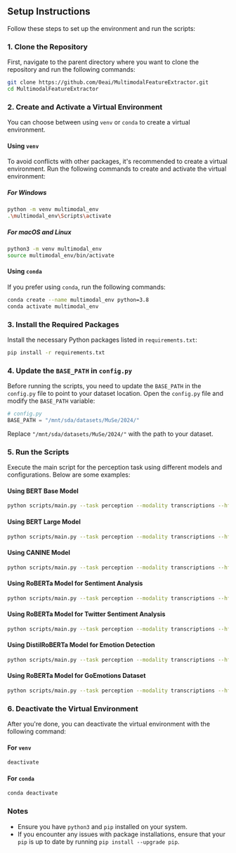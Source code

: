## Setup Instructions

Follow these steps to set up the environment and run the scripts:

### 1. Clone the Repository

First, navigate to the parent directory where you want to clone the repository and run the following commands:

```bash
git clone https://github.com/0eai/MultimodalFeatureExtractor.git
cd MultimodalFeatureExtractor
```

### 2. Create and Activate a Virtual Environment

You can choose between using `venv` or `conda` to create a virtual environment.

#### Using `venv`

To avoid conflicts with other packages, it's recommended to create a virtual environment. Run the following commands to create and activate the virtual environment:

##### For Windows

```bash
python -m venv multimodal_env
.\multimodal_env\Scripts\activate
```

##### For macOS and Linux

```bash
python3 -m venv multimodal_env
source multimodal_env/bin/activate
```

#### Using `conda`

If you prefer using `conda`, run the following commands:

```bash
conda create --name multimodal_env python=3.8
conda activate multimodal_env
```

### 3. Install the Required Packages

Install the necessary Python packages listed in `requirements.txt`:

```bash
pip install -r requirements.txt
```

### 4. Update the `BASE_PATH` in `config.py`

Before running the scripts, you need to update the `BASE_PATH` in the `config.py` file to point to your dataset location. Open the `config.py` file and modify the `BASE_PATH` variable:

```python
# config.py
BASE_PATH = "/mnt/sda/datasets/MuSe/2024/"
```

Replace `"/mnt/sda/datasets/MuSe/2024/"` with the path to your dataset.

### 5. Run the Scripts

Execute the main script for the perception task using different models and configurations. Below are some examples:

#### Using BERT Base Model

```bash
python scripts/main.py --task perception --modality transcriptions --hf_model google-bert/bert-base-cased --feature_segment bert-b --step_size 0.5 --device cuda
```

#### Using BERT Large Model

```bash
python scripts/main.py --task perception --modality transcriptions --hf_model google-bert/bert-large-cased --feature_segment bert-l --step_size 0.5 --device cuda
```

#### Using CANINE Model

```bash
python scripts/main.py --task perception --modality transcriptions --hf_model google/canine-c --feature_segment canine-c --step_size 0.5 --device cuda
```

#### Using RoBERTa Model for Sentiment Analysis

```bash
python scripts/main.py --task perception --modality transcriptions --hf_model siebert/sentiment-roberta-large-english --feature_segment roberta-sent --step_size 0.5 --device cuda
```

#### Using RoBERTa Model for Twitter Sentiment Analysis

```bash
python scripts/main.py --task perception --modality transcriptions --hf_model cardiffnlp/twitter-roberta-base-sentiment-latest --feature_segment roberta-twt-sentb --step_size 0.5 --device cuda
```

#### Using DistilRoBERTa Model for Emotion Detection

```bash
python scripts/main.py --task perception --modality transcriptions --hf_model j-hartmann/emotion-english-distilroberta-base --feature_segment distilroberta-emo --step_size 0.5 --device cuda
```

#### Using RoBERTa Model for GoEmotions Dataset

```bash
python scripts/main.py --task perception --modality transcriptions --hf_model SamLowe/roberta-base-go_emotions --feature_segment roberta-go-emo --step_size 0.5 --device cuda
```

### 6. Deactivate the Virtual Environment

After you're done, you can deactivate the virtual environment with the following command:

#### For `venv`

```bash
deactivate
```

#### For `conda`

```bash
conda deactivate
```

### Notes

- Ensure you have `python3` and `pip` installed on your system.
- If you encounter any issues with package installations, ensure that your `pip` is up to date by running `pip install --upgrade pip`.
